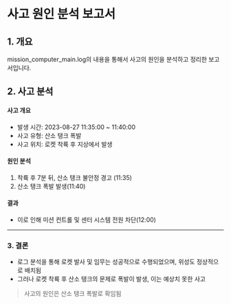 # 사고 원인 분석 보고서

## 1. 개요
mission_computer_main.log의 내용을 통해서 사고의 원인을 분석하고 정리한 보고서입니다. 

## 2. 사고 분석
#### 사고 개요
- 발생 시간: 2023-08-27 11:35:00 ~ 11:40:00
- 사고 유형: 산소 탱크 폭발
- 사고 위치: 로켓 착륙 후 지상에서 발생
#### 원인 분석
1. 착륙 후 7분 뒤, 산소 탱크 불안정 경고 (11:35)
2. 산소 탱크 폭발 발생(11:40)
#### 결과
 - 이로 인해 미션 컨트롤 및 센터 시스템 전원 차단(12:00)
***
### 3. 결론
- 로그 분석을 통해 로켓 발사 및 임무는 성공적으로 수행되었으며, 위성도 정상적으로 배치됨
- 그러나 로켓 착륙 후 산소 탱크의 문제로 폭발이 발생, 이는 예상치 못한 사고
> 사고의 원인은 산소 탱크 폭발로 확임됨